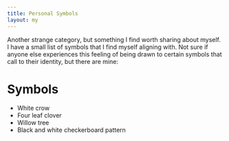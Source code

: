 ```yaml
---
title: Personal Symbols
layout: my
---
```

Another strange category, but something I find worth sharing about myself. I have a small list of symbols that I find myself aligning with. Not sure if anyone else experiences this feeling of being drawn to certain symbols that call to their identity, but there are mine:

# Symbols
- White crow
- Four leaf clover
- Willow tree
- Black and white checkerboard pattern